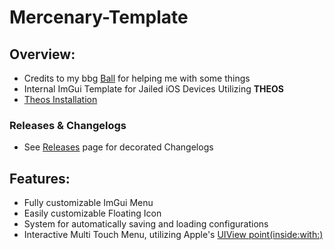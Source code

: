 # Mercenary-Template

## Overview:
- Credits to my bbg [Ball](https://github.com/ballinup2) for helping me with some things
- Internal ImGui Template for Jailed iOS Devices Utilizing **THEOS**
- [Theos Installation](https://theos.dev/docs/installation)

### Releases & Changelogs
- See [Releases](https://github.com/ARK-Mercenary/ImGui-Template/releases) page for decorated Changelogs

## Features:
- Fully customizable ImGui Menu
- Easily customizable Floating Icon
- System for automatically saving and loading configurations
- Interactive Multi Touch Menu, utilizing Apple's [UIView point(inside:with:)](https://developer.apple.com/documentation/uikit/uiview/point(inside:with:)?language=objc)
